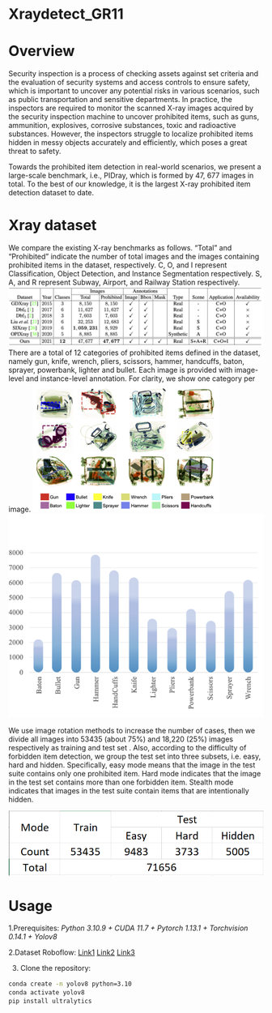# Xraydetect_GR11

# Overview

Security inspection is a process of checking assets against set criteria and the evaluation of security systems and access controls to ensure safety, which is important to uncover any potential risks in various scenarios, such as public transportation and sensitive departments. In practice, the inspectors are required to monitor the scanned X-ray images acquired by the security inspection machine to uncover prohibited items, such as guns, ammunition, explosives, corrosive substances, toxic and radioactive substances. However, the inspectors struggle to localize prohibited items hidden in messy objects accurately and efficiently, which poses a great threat to safety.

Towards the prohibited item detection in real-world scenarios, we present a large-scale benchmark, i.e., PIDray, which is formed by 47, 677 images in total. To the best of our knowledge, it is the largest X-ray prohibited item detection dataset to date.

# Xray dataset

We compare the existing X-ray benchmarks as follows. “Total” and “Prohibited” indicate the number of total images and the images containing prohibited items in the dataset, respectively. C, O, and I represent Classification, Object Detection, and Instance Segmentation respectively. S, A, and R represent Subway, Airport, and Railway Station respectively.
![''](images/dataset_comparision.png)
There are a total of 12 categories of prohibited items defined in the dataset, namely gun, knife, wrench, pliers, scissors, hammer, handcuffs, baton, sprayer, powerbank, lighter and bullet. Each image is provided with image-level and instance-level annotation. For clarity, we show one category per image.
![''](images/image_samples.png) ![''](images/distribution.png)

We use image rotation methods to increase the number of cases, then we divide all images into 53435 (about 75%) and 18,220 (25%) images respectively as training and test set . Also, according to the difficulty of forbidden item detection, we group the test set into three subsets, i.e. easy, hard and hidden. Specifically, easy mode means that the image in the test suite contains only one prohibited item. Hard mode indicates that the image in the test set contains more than one forbidden item. Stealth mode indicates that images in the test suite contain items that are intentionally hidden.

![''](images/set.PNG) 

# Usage
1.Prerequisites:
  *Python 3.10.9 + CUDA 11.7 + Pytorch 1.13.1 + Torchvision 0.14.1 + Yolov8* 

2.Dataset 
  Roboflow: [Link1](https://universe.roboflow.com/hust-dz9h2/xraydetec4)
            [Link2](https://universe.roboflow.com/hust-3xurl/xraydetec2)
            [Link3](https://universe.roboflow.com/bkhn-huqf2/xraydetec5)
            
3. Clone the repository:
```sh
conda create -n yolov8 python=3.10
conda activate yolov8
pip install ultralytics
```
